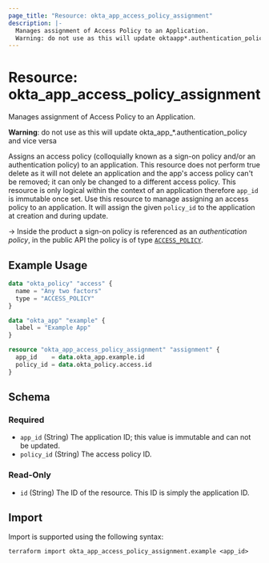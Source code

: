 ```yaml
---
page_title: "Resource: okta_app_access_policy_assignment"
description: |-
  Manages assignment of Access Policy to an Application.
  Warning: do not use as this will update oktaapp*.authentication_policy and vice versa
---
```


# Resource: okta_app_access_policy_assignment

Manages assignment of Access Policy to an Application. 
		
**Warning**: do not use as this will update okta_app_*.authentication_policy and vice versa

Assigns an access policy (colloquially known as a sign-on policy and/or an
authentication policy) to an application. This resource does not perform true
delete as it will not delete an application and the app's access policy can't be
removed; it can only be changed to a different access policy. This resource is
only logical within the context of an application therefore `app_id` is
immutable once set. Use this resource to manage assigning an access policy to an
application. It will assign the given `policy_id` to the application at creation
and during update.

-> Inside the product a sign-on policy is referenced as an _authentication
policy_, in the public API the policy is of type
[`ACCESS_POLICY`](https://developer.okta.com/docs/reference/api/policy/#policy-object).


## Example Usage

```terraform
data "okta_policy" "access" {
  name = "Any two factors"
  type = "ACCESS_POLICY"
}

data "okta_app" "example" {
  label = "Example App"
}

resource "okta_app_access_policy_assignment" "assignment" {
  app_id    = data.okta_app.example.id
  policy_id = data.okta_policy.access.id
}
```

<!-- schema generated by tfplugindocs -->
## Schema

### Required

- `app_id` (String) The application ID; this value is immutable and can not be updated.
- `policy_id` (String) The access policy ID.

### Read-Only

- `id` (String) The ID of the resource. This ID is simply the application ID.

## Import

Import is supported using the following syntax:

```shell
terraform import okta_app_access_policy_assignment.example <app_id>
```
